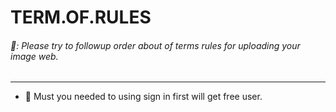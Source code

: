 # TERM.OF.RULES
###### 🍰: Please try to followup order about of terms rules for uploading your image web.
___

- 🪪 Must you needed to using sign in first will get free user.
